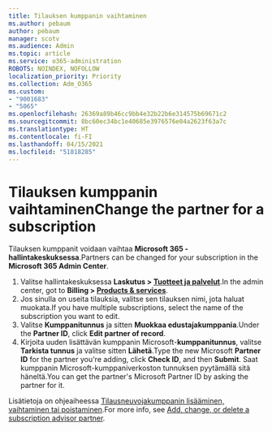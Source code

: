 ```yaml
---
title: Tilauksen kumppanin vaihtaminen
ms.author: pebaum
author: pebaum
manager: scotv
ms.audience: Admin
ms.topic: article
ms.service: o365-administration
ROBOTS: NOINDEX, NOFOLLOW
localization_priority: Priority
ms.collection: Adm_O365
ms.custom:
- "9001683"
- "5065"
ms.openlocfilehash: 26369a89b46cc9bb4e32b22b6e314575b69671c2
ms.sourcegitcommit: 8bc60ec34bc1e40685e3976576e04a2623f63a7c
ms.translationtype: HT
ms.contentlocale: fi-FI
ms.lasthandoff: 04/15/2021
ms.locfileid: "51818285"
---
```

# <a name="change-the-partner-for-a-subscription"></a><span data-ttu-id="4b233-102">Tilauksen kumppanin vaihtaminen</span><span class="sxs-lookup"><span data-stu-id="4b233-102">Change the partner for a subscription</span></span>

<span data-ttu-id="4b233-103">Tilauksen kumppanit voidaan vaihtaa **Microsoft 365 -hallintakeskuksessa**.</span><span class="sxs-lookup"><span data-stu-id="4b233-103">Partners can be changed for your subscription in the **Microsoft 365 Admin Center**.</span></span>

1. <span data-ttu-id="4b233-104">Valitse hallintakeskuksessa **Laskutus > [Tuotteet ja palvelut](https://go.microsoft.com/fwlink/p/?linkid=842054)**.</span><span class="sxs-lookup"><span data-stu-id="4b233-104">In the admin center, got to **Billing > [Products & services](https://go.microsoft.com/fwlink/p/?linkid=842054)**.</span></span> 
2. <span data-ttu-id="4b233-105">Jos sinulla on useita tilauksia, valitse sen tilauksen nimi, jota haluat muokata.</span><span class="sxs-lookup"><span data-stu-id="4b233-105">If you have multiple subscriptions, select the name of the subscription you want to edit.</span></span> 
3. <span data-ttu-id="4b233-106">Valitse **Kumppanitunnus** ja sitten **Muokkaa edustajakumppania**.</span><span class="sxs-lookup"><span data-stu-id="4b233-106">Under the **Partner ID**, click **Edit partner of record**.</span></span>
4. <span data-ttu-id="4b233-107">Kirjoita uuden lisättävän kumppanin Microsoft-**kumppanitunnus**, valitse **Tarkista tunnus** ja valitse sitten **Lähetä**.</span><span class="sxs-lookup"><span data-stu-id="4b233-107">Type the new Microsoft **Partner ID** for the partner you're adding, click **Check ID**, and then **Submit**.</span></span> <span data-ttu-id="4b233-108">Saat kumppanin Microsoft-kumppaniverkoston tunnuksen pyytämällä sitä häneltä.</span><span class="sxs-lookup"><span data-stu-id="4b233-108">You can get the partner's Microsoft Partner ID by asking the partner for it.</span></span>

<span data-ttu-id="4b233-109">Lisätietoja on ohjeaiheessa [Tilausneuvojakumppanin lisääminen, vaihtaminen tai poistaminen](https://docs.microsoft.com/microsoft-365/admin/misc/add-partner).</span><span class="sxs-lookup"><span data-stu-id="4b233-109">For more info, see [Add, change, or delete a subscription advisor partner](https://docs.microsoft.com/microsoft-365/admin/misc/add-partner).</span></span> 
